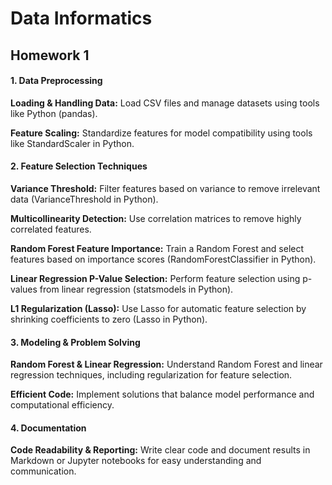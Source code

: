 # Data Informatics

## Homework 1
#### 1. Data Preprocessing

**Loading & Handling Data:** Load CSV files and manage datasets using tools like Python (pandas).

**Feature Scaling:** Standardize features for model compatibility using tools like StandardScaler in Python.

#### 2. Feature Selection Techniques

**Variance Threshold:** Filter features based on variance to remove irrelevant data (VarianceThreshold in Python).

**Multicollinearity Detection:** Use correlation matrices to remove highly correlated features.

**Random Forest Feature Importance:** Train a Random Forest and select features based on importance scores (RandomForestClassifier in Python).

**Linear Regression P-Value Selection:** Perform feature selection using p-values from linear regression (statsmodels in Python).

**L1 Regularization (Lasso):** Use Lasso for automatic feature selection by shrinking coefficients to zero (Lasso in Python).

#### 3. Modeling & Problem Solving

**Random Forest & Linear Regression:** Understand Random Forest and linear regression techniques, including regularization for feature selection.

**Efficient Code:** Implement solutions that balance model performance and computational efficiency.

#### 4. Documentation

**Code Readability & Reporting:** Write clear code and document results in Markdown or Jupyter notebooks for easy understanding and communication.
